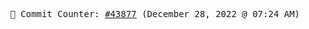 <p align="center">
    <samp>
        📮 Commit Counter: <a href="https://github.com/Javascript-void0/Javascript-void0/commits/main">#43877</a> (December 28, 2022 @ 07:24 AM)
    </samp>
</p>